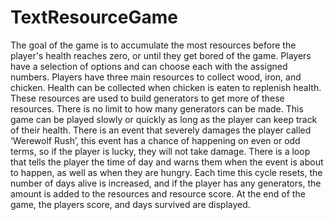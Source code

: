 # TextResourceGame
The goal of the game is to accumulate the most resources before the player's health reaches zero, or until they get bored of the game. Players have a selection of options and can choose each with the assigned numbers. Players have three main resources to collect wood, iron, and chicken. Health can be collected when chicken is eaten to replenish health. These resources are used to build generators to get more of these resources. There is no limit to how many generators can be made. This game can be played slowly or quickly as long as the player can keep track of their health. There is an event that severely damages the player called ‘Werewolf Rush’, this event has a chance of happening on even or odd terms, so if the player is lucky, they will not take damage. There is a loop that tells the player the time of day and warns them when the event is about to happen, as well as when they are hungry. Each time this cycle resets, the number of days alive is increased, and if the player has any generators, the amount is added to the resources and resource score. At the end of the game, the players score, and days survived are displayed.
